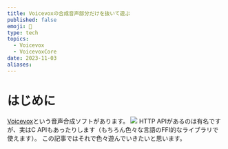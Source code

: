 ```yaml
---
title: Voicevoxの合成音声部分だけを抜いて遊ぶ
published: false
emoji: 💬
type: tech
topics:
  - Voicevox
  - VoicevoxCore
date: 2023-11-03
aliases:
---
```

# はじめに
[Voicevox](https://voicevox.hiroshiba.jp)という音声合成ソフトがあります。
![](https://storage.googleapis.com/zenn-user-upload/c50a9b417003-20231103.png)
HTTP APIがあるのは有名ですが、実はC APIもあったりします（もちろん色々な言語のFFI的なライブラリで使えます）。
この記事ではそれで色々遊んでいきたいと思います。

# 